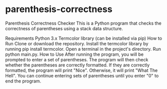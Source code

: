 # parenthesis-correctness
Parenthesis Correctness Checker
This is a Python program that checks the correctness of parentheses using a stack data structure.

Requirements
Python 3.x
Termcolor library (can be installed via pip)
How to Run
Clone or download the repository.
Install the termcolor library by running pip install termcolor.
Open a terminal in the project's directory.
Run python main.py.
How to Use
After running the program, you will be prompted to enter a set of parentheses.
The program will then check whether the parentheses are correctly formatted.
If they are correctly formatted, the program will print "Nice". Otherwise, it will print "What The Hell".
You can continue entering sets of parentheses until you enter "0" to end the program.
